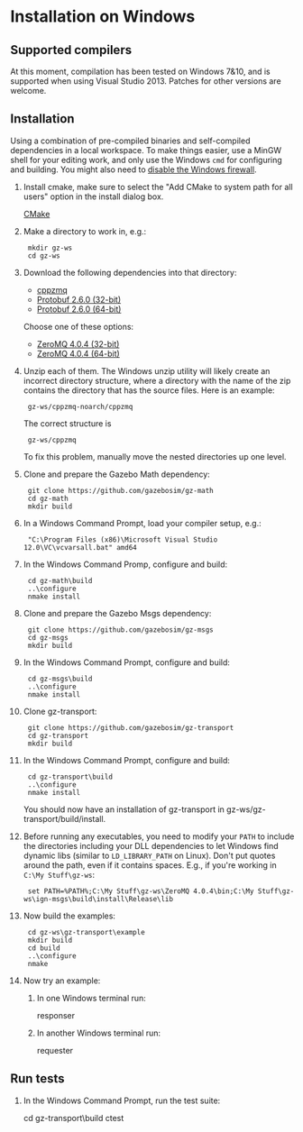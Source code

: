 # Installation on Windows

## Supported compilers

At this moment, compilation has been tested on Windows 7&10, and is supported
when using Visual Studio 2013. Patches for other versions are welcome.

## Installation

Using a combination of pre-compiled binaries and self-compiled dependencies in a
local workspace. To make things easier, use a MinGW shell for your editing work,
and only use the Windows `cmd` for configuring and building.  You might also
need to [disable the Windows firewall](http://windows.microsoft.com/en-us/windows/turn-windows-firewall-on-off#turn-windows-firewall-on-off=windows-7).

1. Install cmake, make sure to select the "Add CMake to system path for all users" option in the install dialog box.

    [CMake](https://cmake.org/download)

1. Make a directory to work in, e.g.:

        mkdir gz-ws
        cd gz-ws

1. Download the following dependencies into that directory:

    - [cppzmq](http://packages.osrfoundation.org/win32/deps/cppzmq-noarch.zip)
    - [Protobuf 2.6.0 (32-bit)](http://packages.osrfoundation.org/win32/deps/protobuf-2.6.0-win32-vc12.zip)
    - [Protobuf 2.6.0 (64-bit)](http://packages.osrfoundation.org/win32/deps/protobuf-2.6.0-win64-vc12.zip)

    Choose one of these options:

    - [ZeroMQ 4.0.4 (32-bit)](http://packages.osrfoundation.org/win32/deps/zeromq-4.0.4-x86.zip)
    - [ZeroMQ 4.0.4 (64-bit)](http://packages.osrfoundation.org/win32/deps/zeromq-4.0.4-amd64.zip)

1. Unzip each of them. The Windows unzip utility will likely create an incorrect
directory structure, where a directory with the name of the zip contains the
directory that has the source files. Here is an example:

        gz-ws/cppzmq-noarch/cppzmq

    The correct structure is

        gz-ws/cppzmq

    To fix this problem, manually move the nested directories up one level.

1. Clone and prepare the Gazebo Math dependency:

        git clone https://github.com/gazebosim/gz-math
        cd gz-math
        mkdir build

1. In a Windows Command Prompt, load your compiler setup, e.g.:

        "C:\Program Files (x86)\Microsoft Visual Studio 12.0\VC\vcvarsall.bat" amd64

1. In the Windows Command Promp, configure and build:

        cd gz-math\build
        ..\configure
        nmake install

1. Clone and prepare the Gazebo Msgs dependency:

        git clone https://github.com/gazebosim/gz-msgs
        cd gz-msgs
        mkdir build

1. In the Windows Command Prompt, configure and build:

        cd gz-msgs\build
        ..\configure
        nmake install

1. Clone gz-transport:

        git clone https://github.com/gazebosim/gz-transport
        cd gz-transport
        mkdir build

1. In the Windows Command Prompt, configure and build:

	    cd gz-transport\build
        ..\configure
        nmake install


    You should now have an installation of gz-transport in gz-ws/gz-transport/build/install.

1. Before running any executables, you need to modify your `PATH` to include the
directories including your DLL dependencies to let Windows find dynamic libs
(similar to `LD_LIBRARY_PATH` on Linux). Don't put quotes around the path, even
if it contains spaces.  E.g., if you're working in `C:\My Stuff\gz-ws`:

        set PATH=%PATH%;C:\My Stuff\gz-ws\ZeroMQ 4.0.4\bin;C:\My Stuff\gz-ws\ign-msgs\build\install\Release\lib

1. Now build the examples:

        cd gz-ws\gz-transport\example
        mkdir build
        cd build
        ..\configure
        nmake

1. Now try an example:

    1. In one Windows terminal run:

        responser

    1. In another Windows terminal run:

        requester


## Run tests

1. In the Windows Command Prompt, run the test suite:

    cd gz-transport\build
    ctest
